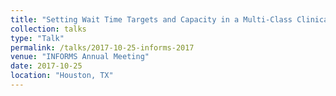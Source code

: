 ```yaml
---
title: "Setting Wait Time Targets and Capacity in a Multi-Class Clinical Environment"
collection: talks
type: "Talk"
permalink: /talks/2017-10-25-informs-2017
venue: "INFORMS Annual Meeting"
date: 2017-10-25
location: "Houston, TX"
---
```

